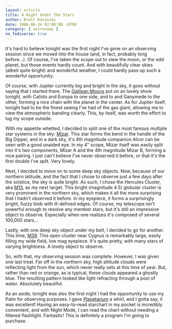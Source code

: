 ```yaml
---
layout: article
title: A Night Under The Stars
author: Brett Kosinski
date: 2006-06-24 02:00:00 -0700
category: [ astronomy ]
no_fediverse: true
---
```


It's hard to believe tonight was the first night I've gone on an observing session since we moved into the house (and, in fact, probably long before...).  Of course, I've taken the scope out to view the moon, or the odd planet, but those events hardly count.  And with beautifully clear skies (albeit quite bright) and wonderful weather, I could hardly pass up such a wonderful opportunity.

Of course, with Jupiter currently big and bright in the sky, it goes without saying that I started there.  The [Galilean Moons](Galilean_Moons.md) put on an lovely show tonight, with Calisto and Europa to one side, and Io and Ganymede to the other, forming a nice chain with the planet in the center.  As for Jupiter itself, tonight had to be the finest seeing I've had of the gas giant, allowing me to view the atmospheric banding clearly.  This, by itself, was worth the effort to lug my scope outside.

With my appetite whetted, I decided to split one of the most famous multiple star systems in the sky:  [Mizar](http://www.seds.org/~spider/spider/Doubles/zetaUMa.html).  This star forms the bend in the handle of the Big Dipper, and in a dark sky, it's 4th magnitude companion Alcor can be seen with a good unaided eye.  In my 4" scope, Mizar itself was easily split into it's two components, Mizar A and the 4th magnitude Mizar B, forming a nice pairing.  I just can't believe I've never observed it before, or that it's the first double I've split.  Very lovely.

Next, I decided to move on to some deep sky objects.  Now, because of our northern latitude, and the fact that I chose to observe just a few days after the solstice, the sky is quite bright.  As such, I chose the Hercules Cluster, aka [M13](http://www.seds.org/messier/m/m013.html), as my next target.  This bright (magnitude 4.5) globular cluster is very prominent in the northern sky, which makes it all the more surprising that I hadn't observed it before.  In my eyepiece, it forms a surprisingly bright, fuzzy blob with ill-defined edges.  Of course, my telescope isn't powerful enough to resolve any member stars, but it's still an impressive object to observe.  Especially when one realizes it's composed of several 100,000 stars...

Lastly, with one deep sky object under my belt, I decided to go for another.  This time, [M39](http://www.seds.org/messier/m/m039.html).  This open cluster near Cygnus is remarkably large, easily filling my wide field, low mag eyepiece.  It's quite pretty, with many stars of varying brightness.  A lovely object to observe.

So, with that, my observing session was complete.  However, I was given one last treat.  Far off in the northern sky, high altitude clouds were reflecting light from the sun, which never really sets at this time of year.  But, rather than red or orange, as is typical, these clouds appeared a ghostly blue.  The resulting pattern looked like light refracting through a pool of water.  Absolutely beautiful.

As an aside, tonight was also the first night I had the opportunity to use my Palm for observing purposes.  I gave [Planetarium](http://www.aho.ch/pilotplanets/) a whirl, and I gotta say, it was excellent!  Having an easy-to-read starchart in my pocket is incredibly convenient, and with Night Mode, I can read the chart without needing a filtered flashlight.  Fantastic!  This is definitely a program I'm going to purchase.

